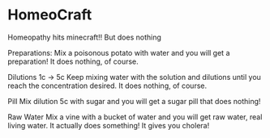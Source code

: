 # HomeoCraft
Homeopathy hits minecraft!! But does nothing

Preparations: 
Mix a poisonous potato with water and you will get a preparation! It does nothing, of course. 

Dilutions 1c -> 5c
Keep mixing water with the solution and dilutions until you reach the concentration desired. It does nothing, of course. 

Pill
Mix dilution 5c with sugar and you will get a sugar pill that does nothing!

Raw Water
Mix a vine with a bucket of water and you will get raw water, real living water. It actually does something! It gives you cholera! 
